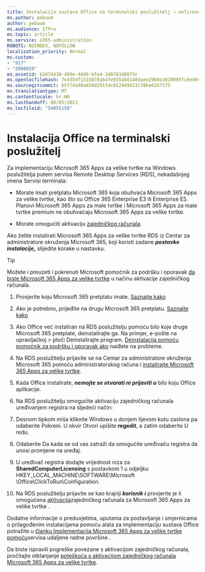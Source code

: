 ```yaml
---
title: Instalacija sustava Office na terminalski poslužitelj – nelicencirani
ms.author: pebaum
author: pebaum
ms.audience: ITPro
ms.topic: article
ms.service: o365-administration
ROBOTS: NOINDEX, NOFOLLOW
localization_priority: Normal
ms.custom:
- "917"
- "2000020"
ms.assetid: b1074430-489e-4d49-bfe4-3d8783d8073c
ms.openlocfilehash: 7e435df1515878ab4fe935ab8148daee29b8e3820095fc6e49db45de4c6279db
ms.sourcegitcommit: b5f7da89a650d2915dc652449623c78be6247175
ms.translationtype: MT
ms.contentlocale: hr-HR
ms.lasthandoff: 08/05/2021
ms.locfileid: "54055150"
---
```

# <a name="installing-office-on-a-terminal-server"></a>Instalacija Office na terminalski poslužitelj

Za implementaciju Microsoft 365 Apps za velike tvrtke na Windows poslužitelja putem servisa Remote Desktop Services (RDS), nekadašnjeg imena Servisi terminala:
  
- Morate imati pretplatu Microsoft 365 koja obuhvaća Microsoft 365 Apps za velike tvrtke, kao što su Office 365 Enterprise E3 ili Enterprise E5. Planovi Microsoft 365 Apps za male tvrtke i Microsoft 365 Apps za male tvrtke premium ne obuhvaćaju Microsoft 365 Apps za velike tvrtke.

- Morate omogućiti aktivaciju [zajedničkog računala](https://docs.microsoft.com/DeployOffice/overview-shared-computer-activation).

Ako želite instalirati Microsoft 365 Apps za velike tvrtke RDS iz Centar za administratore okruženja Microsoft 365, koji koristi zadane ***postavke instalacije,*** slijedite korake u nastavku.

> [!TIP]
> Možete i preuzeti i pokrenuti Microsoft pomoćnik za podršku i oporavak [da biste Microsoft 365 Apps za velike tvrtke](https://aka.ms/SaRA_OfficeSCA_M365Portal) u načinu aktivacije zajedničkog računala.
  
1. Provjerite koju Microsoft 365 pretplatu imate. [Saznajte kako](https://docs.microsoft.com/microsoft-365/admin/admin-overview/what-subscription-do-i-have)

2. Ako je potrebno, prijeđite na drugu Microsoft 365 pretplatu. [Saznajte kako](https://docs.microsoft.com/microsoft-365/commerce/subscriptions/switch-to-a-different-plan)

3. Ako Office već instaliran na RDS poslužitelju pomoću bilo koje druge Microsoft 365 pretplate, deinstalirajte ga. Na primjer, e-pošte na upravljačkoj \> ploči Deinstalirajte program. [Deinstalacija pomoću pomoćnik za podršku i oporavak ako](https://aka.ms/SARA-OfficeUninstall-Alchemy) naiđete na probleme.

4. Na RDS poslužitelju prijavite se na Centar za administratore okruženja Microsoft 365 pomoću administratorskog računa i [instalirajte Microsoft 365 Apps za velike tvrtke](https://portal.office.com/OLS/MySoftware.aspx).

5. Kada Office instalirate, ***nemojte se otvarati ni prijaviti u*** bilo koju Office aplikacije.

6. Na RDS poslužitelju omogućite aktivaciju zajedničkog računala uređivanjem registra na sljedeći način:

1. Desnom tipkom miša kliknite Windows u donjem lijevom kutu zaslona pa odaberite Pokreni. U okvir Otvori upišite **regedit**, a zatim odaberite U redu.

2. Odaberite Da kada se od vas zatraži da omogućite uređivaču registra da unosi promjene na uređaj.

3. U uređivač registra dodajte vrijednost niza za **SharedComputerLicensing** s postavkom 1 u odjeljku HKEY_LOCAL_MACHINE\SOFTWARE\Microsoft \Office\ClickToRun\Configuration.

7. Na RDS poslužitelju prijavite se kao krajnji ***korisnik i*** provjerite je li omogućena [aktivacija](https://docs.microsoft.com/DeployOffice/troubleshoot-shared-computer-activation#verify-that-activation-for-microsoft-365-apps-succeeded)zajedničkog računala za Microsoft 365 Apps za velike tvrtke .

Dodatne informacije o preduvjetima, uputama za postavljanje i smjernicama o prilagođenim instalacijama pomoću alata za implementaciju sustava Office potražite u [članku Implementacija Microsoft 365 Apps za velike tvrtke pomoću](https://docs.microsoft.com/DeployOffice/deploy-microsoft-365-apps-remote-desktop-services)servisa udaljene radne površine .
  
Da biste ispravili pogreške povezane s aktivacijom zajedničkog računala, pročitajte otklanjanje [poteškoća s aktivacijom zajedničkog računala Microsoft 365 Apps za velike tvrtke](https://docs.microsoft.com/DeployOffice/troubleshoot-shared-computer-activation).
  